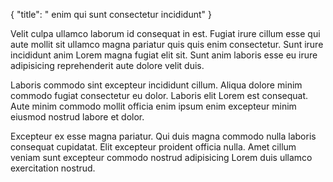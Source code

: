 {
  "title": " enim qui sunt consectetur incididunt"
}

Velit culpa ullamco laborum id consequat in est. Fugiat irure cillum esse qui aute mollit sit ullamco magna pariatur quis quis enim consectetur. Sunt irure incididunt anim Lorem magna fugiat elit sit. Sunt anim laboris esse eu irure adipisicing reprehenderit aute dolore velit duis.

Laboris commodo sint excepteur incididunt cillum. Aliqua dolore minim commodo fugiat consectetur eu dolor. Laboris elit Lorem est consequat. Aute minim commodo mollit officia enim ipsum enim excepteur minim eiusmod nostrud labore et dolor.

Excepteur ex esse magna pariatur. Qui duis magna commodo nulla laboris consequat cupidatat. Elit excepteur proident officia nulla. Amet cillum veniam sunt excepteur commodo nostrud adipisicing Lorem duis ullamco exercitation nostrud.